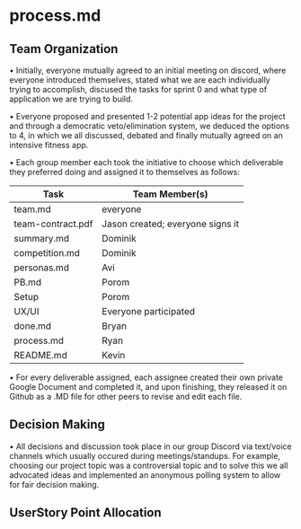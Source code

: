 # process.md

## Team Organization

• Initially, everyone mutually agreed to an initial meeting on discord, where everyone introduced themselves, stated what we are each individually trying to  accomplish,   discused the tasks for sprint 0 and what type of application we are trying to build. 

• Everyone proposed and presented 1-2 potential app ideas for the project and through a democratic veto/elimination system, we deduced the options to 4, in which we all   discussed, debated and finally mutually agreed on an intensive fitness app.

• Each group member each took the initiative to choose which deliverable they preferred doing and assigned it to themselves as follows:  


| Task | Team Member(s) |
| ----------- | ----------- | 
| team.md | everyone |
| team-contract.pdf | Jason created; everyone signs it |
| summary.md | Dominik | 
| competition.md | Dominik | 
| personas.md | Avi |
| PB.md | Porom |
| Setup | Porom |
| UX/UI | Everyone participated |
| done.md | Bryan |
| process.md | Ryan |
| README.md | Kevin |


• For every deliverable assigned, each assignee created their own private Google Document and completed it, and upon finishing, they released it on Github as a .MD file for other peers to revise and edit each file. 

## Decision Making

• All decisions and discussion took place in our group Discord via text/voice channels which usually occured during meetings/standups. For example, choosing our project topic was a controversial topic and to solve this we all advocated ideas and implemented an anonymous polling system to allow for fair decision making.   

## UserStory Point Allocation 
